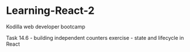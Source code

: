 # Learning-React-2

Kodilla web developer bootcamp

Task 14.6 - building independent counters exercise - state and lifecycle in React